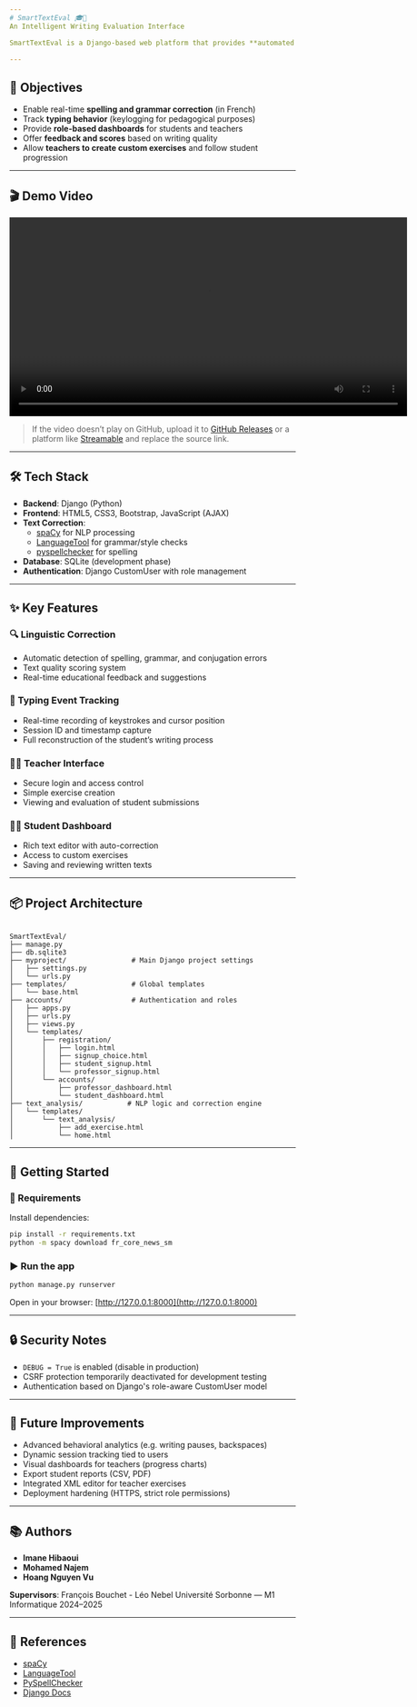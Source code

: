 ```yaml
---
# SmartTextEval 🎓📝  
An Intelligent Writing Evaluation Interface

SmartTextEval is a Django-based web platform that provides **automated writing evaluation** for students. It combines **real-time grammar and spelling correction** with **behavioral analysis** through typing activity tracking. It includes **separate dashboards for students and teachers**, and supports **exercise creation**, **session tracking**, and **pedagogical feedback**.

---
```


## 🎯 Objectives

- Enable real-time **spelling and grammar correction** (in French)
- Track **typing behavior** (keylogging for pedagogical purposes)
- Provide **role-based dashboards** for students and teachers
- Offer **feedback and scores** based on writing quality
- Allow **teachers to create custom exercises** and follow student progression

---

## 🎬 Demo Video

<video src="demo_final.mp4" controls width="700"></video>

> If the video doesn’t play on GitHub, upload it to [GitHub Releases](https://docs.github.com/en/repositories/releasing-projects-on-github/about-releases) or a platform like [Streamable](https://streamable.com) and replace the source link.

---

## 🛠️ Tech Stack

- **Backend**: Django (Python)
- **Frontend**: HTML5, CSS3, Bootstrap, JavaScript (AJAX)
- **Text Correction**:
  - [spaCy](https://spacy.io/) for NLP processing
  - [LanguageTool](https://languagetool.org/) for grammar/style checks
  - [pyspellchecker](https://pyspellchecker.readthedocs.io/) for spelling
- **Database**: SQLite (development phase)
- **Authentication**: Django CustomUser with role management

---

## ✨ Key Features

### 🔍 Linguistic Correction
- Automatic detection of spelling, grammar, and conjugation errors
- Text quality scoring system
- Real-time educational feedback and suggestions

### 🎯 Typing Event Tracking
- Real-time recording of keystrokes and cursor position
- Session ID and timestamp capture
- Full reconstruction of the student’s writing process

### 👩‍🏫 Teacher Interface
- Secure login and access control
- Simple exercise creation
- Viewing and evaluation of student submissions

### 👨‍🎓 Student Dashboard
- Rich text editor with auto-correction
- Access to custom exercises
- Saving and reviewing written texts

---

## 📦 Project Architecture

```

SmartTextEval/
├── manage.py
├── db.sqlite3
├── myproject/                # Main Django project settings
│   ├── settings.py
│   └── urls.py
├── templates/                # Global templates
│   └── base.html
├── accounts/                 # Authentication and roles
│   ├── apps.py
│   ├── urls.py
│   ├── views.py
│   └── templates/
│       ├── registration/
│       │   ├── login.html
│       │   ├── signup_choice.html
│       │   ├── student_signup.html
│       │   └── professor_signup.html
│       └── accounts/
│           ├── professor_dashboard.html
│           └── student_dashboard.html
├── text_analysis/           # NLP logic and correction engine
│   └── templates/
│       └── text_analysis/
│           ├── add_exercise.html
│           └── home.html

````

---

## 🚀 Getting Started

### 🔗 Requirements

Install dependencies:

```bash
pip install -r requirements.txt
python -m spacy download fr_core_news_sm
````

### ▶️ Run the app

```bash
python manage.py runserver
```

Open in your browser: [http://127.0.0.1:8000](http://127.0.0.1:8000)

---

## 🔒 Security Notes

* `DEBUG = True` is enabled (disable in production)
* CSRF protection temporarily deactivated for development testing
* Authentication based on Django's role-aware CustomUser model

---

## 🧠 Future Improvements

* Advanced behavioral analytics (e.g. writing pauses, backspaces)
* Dynamic session tracking tied to users
* Visual dashboards for teachers (progress charts)
* Export student reports (CSV, PDF)
* Integrated XML editor for teacher exercises
* Deployment hardening (HTTPS, strict role permissions)

---

## 📚 Authors

* **Imane Hibaoui**
* **Mohamed Najem**
* **Hoang Nguyen Vu**

**Supervisors**: François Bouchet - Léo Nebel
Université Sorbonne — M1 Informatique 2024–2025

---

## 🔗 References

* [spaCy](https://spacy.io/)
* [LanguageTool](https://languagetool.org/)
* [PySpellChecker](https://pyspellchecker.readthedocs.io/)
* [Django Docs](https://docs.djangoproject.com/en/5.2/)

```
